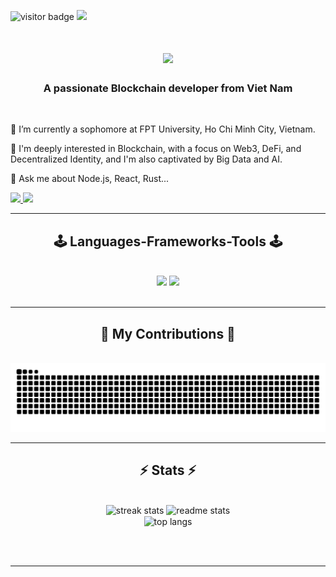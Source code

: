 ![visitor badge](https://visitor-badge.laobi.icu/badge?page_id=NguyenKhanh0209.NguyenKhanh0209&left_color=red&right_color=green&left_text=HelloVisitors)
<img src="https://i.pinimg.com/originals/61/8f/08/618f083c61a7460ce0a6064319af41bd.gif" />
<h1 align="center">
    <img src="https://readme-typing-svg.herokuapp.com/?font=Righteous&size=35&center=true&vCenter=true&width=500&height=70&duration=4000&lines=Hi+There!+👋;+I'm+Nguyen+Khanh!;&color=FB418D" />
</h1>

<h3 align="center">A passionate Blockchain developer from Viet Nam</h3>

<br/>

<div align="left">
 
 🔭 I’m currently a sophomore at FPT University, Ho Chi Minh City, Vietnam.
 
 🌱 I'm deeply interested in Blockchain, with a focus on Web3, DeFi, and Decentralized Identity, and I'm also captivated by Big Data and AI.

💬 Ask me about Node.js, React, Rust... 

 </div>
 
<div align="left"> 
  <a href="mailto:nguyentranquockhanh@gmail.com">
    <img src="https://img.shields.io/badge/Gmail-333333?style=for-the-badge&logo=gmail&logoColor=red" />
  </a>
  <a href="https://www.linkedin.com/in/nguyentranquockhanh/" target="_blank">
    <img src="https://img.shields.io/badge/LinkedIn-0077B5?style=for-the-badge&logo=linkedin&logoColor=white" target="_blank" />
  </a>
</div>

 <hr/>
 
<h2 align="center">🕹 Languages-Frameworks-Tools 🕹️</h2>
<br/>
<div align="center">
    <img src="https://skillicons.dev/icons?i=react,bootstrap,html,css,vscode,github,figma,tailwind,git,postman" />
    <img src="https://skillicons.dev/icons?i=nodejs,python,javascript,typescript,mongodb,c,java,nextjs,mysql,postgres,rust" /><br>
</div>

<br/>
<hr/>

<div align="center">
  <h2>🐍 My Contributions 🐍</h2>
  <br>
 <img alt="snake eating my contributions" src="https://raw.githubusercontent.com/NguyenKhanh0209/NguyenKhanh0209/output/github-contribution-grid-snake.svg" />  
  <br/>
</div>

<hr/>

<h2 align="center">⚡ Stats ⚡</h2>
<br>
<div align=center>
  <img width=390 src="https://github-readme-streak-stats-salesp07.vercel.app/?user=NguyenKhanh0209&count_private=true&theme=radical&border_radius=10" alt="streak stats" />
  <img width=390 src="https://github-readme-stats-salesp07.vercel.app/api?username=NguyenKhanh0209&count_private=true&show_icons=true&theme=radical&rank_icon=github&border_radius=10" alt="readme stats" />
  <br/>
  <img width=325 align="center" src="https://github-readme-stats-salesp07.vercel.app/api/top-langs/?username=NguyenKhanh0209&hide=HTML&langs_count=8&layout=compact&theme=radical&border_radius=10&size_weight=0.5&count_weight=0.5&exclude_repo=github-readme-stats" alt="top langs" />
</div>

<br/><br/>

<hr/>

<br/>

<br/>

